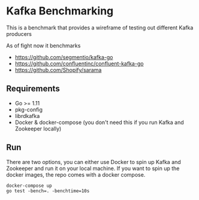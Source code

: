 
# Kafka Benchmarking
This is a benchmark that provides a wireframe of testing out different Kafka producers

As of fight now it benchmarks
* https://github.com/segmentio/kafka-go
* https://github.com/confluentinc/confluent-kafka-go
* https://github.com/Shopify/sarama


## Requirements
* Go >= 1.11
* pkg-config
* librdkafka
* Docker & docker-compose (you don't need this if you run Kafka and Zookeeper locally)

## Run
There are two options, you can either use Docker to spin up Kafka and Zookeeper and run it on your local machine. If you want to spin up the docker images, the repo comes with a docker compose.

    docker-compose up
    go test -bench=. -benchtime=10s

